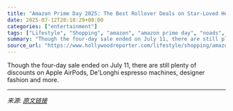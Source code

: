 ```yaml
---
title: "Amazon Prime Day 2025: The Best Rollover Deals on Star-Loved Headphones, Coffee Makers and More"
date: 2025-07-12T20:18:29+08:00
categories: ["entertainment"]
tags: ["Lifestyle", "Shopping", "amazon", "amazon prime day", "noads", "Prime Day", "shopping"]
summary: "Though the four-day sale ended on July 11, there are still plenty of discounts on Apple AirPods, De'Longhi espresso machines, designer fashion and more."
source_url: "https://www.hollywoodreporter.com/lifestyle/shopping/amazon-prime-day-2025-best-early-deals-sales-discounts-1236292758/"
---
```


Though the four-day sale ended on July 11, there are still plenty of discounts on Apple AirPods, De'Longhi espresso machines, designer fashion and more.

---

*来源: [原文链接](https://www.hollywoodreporter.com/lifestyle/shopping/amazon-prime-day-2025-best-early-deals-sales-discounts-1236292758/)*

